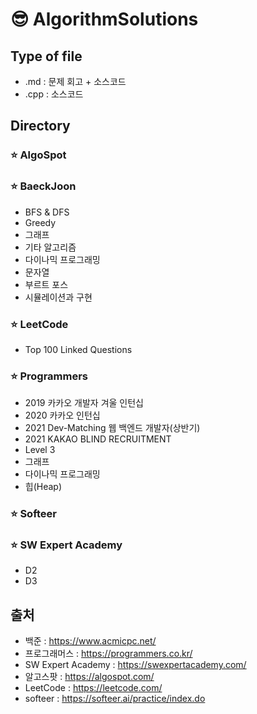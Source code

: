 # :sunglasses: AlgorithmSolutions
## Type of file
- .md : 문제 회고 + 소스코드
- .cpp : 소스코드

## Directory
### :star: AlgoSpot
### :star: BaeckJoon
- BFS & DFS
- Greedy
- 그래프
- 기타 알고리즘
- 다이나믹 프로그래밍
- 문자열
- 부르트 포스
- 시뮬레이션과 구현
### :star: LeetCode
- Top 100 Linked Questions
### :star: Programmers
- 2019 카카오 개발자 겨울 인턴십
- 2020 카카오 인턴십
- 2021 Dev-Matching 웹 백엔드 개발자(상반기)
- 2021 KAKAO BLIND RECRUITMENT
- Level 3 
- 그래프
- 다이나믹 프로그래밍
- 힙(Heap)
### :star: Softeer
### :star: SW Expert Academy
- D2
- D3
## 출처
- 백준 : https://www.acmicpc.net/
- 프로그래머스 : https://programmers.co.kr/
- SW Expert Academy : https://swexpertacademy.com/
- 알고스팟 : https://algospot.com/
- LeetCode : https://leetcode.com/
- softeer : https://softeer.ai/practice/index.do
